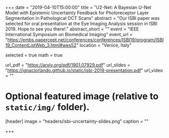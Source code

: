 +++
date = "2019-04-10T15:00:00"
title = "U2-Net: A Bayesian U-Net Model with Epistemic Uncertainty Feedback for Photoreceptor Layer Segmentation in Pathological OCT Scans"
abstract = "Our ISBI paper was selected for oral presentation at the Eye Imaging Analysis session in ISBI 2019. Hope to see you there!."
abstract_short = ""
event = "IEEE International Symposium on Biomedical Imaging"
event_url = "https://embs.papercept.net/conferences/conferences/ISBI19/program/ISBI19_ContentListWeb_3.html#wes52"
location = "Venice, Italy"

selected = true
math = true

url_pdf = "https://arxiv.org/pdf/1901.07929.pdf"
url_slides = "https://ignaciorlando.github.io/static/isbi-2019-presentation.pdf"
url_video = ""

# Optional featured image (relative to `static/img/` folder).
[header]
image = "headers/isbi-uncertainty-slides.png"
caption = ""

+++
<!--- and
Embed your slides or video here using [shortcodes](https://gcushen.github.io/hugo-academic-demo/post/writing-markdown-latex/). Further details can easily be added using *Markdown* and $\rm \LaTeX$ math code.--->
